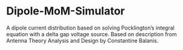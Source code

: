 # Dipole-MoM-Simulator
A dipole current distribution based on solving Pocklington’s integral equation with a delta gap voltage source. Based on description from Antenna Theory Analysis and Design by Constantine Balanis.
